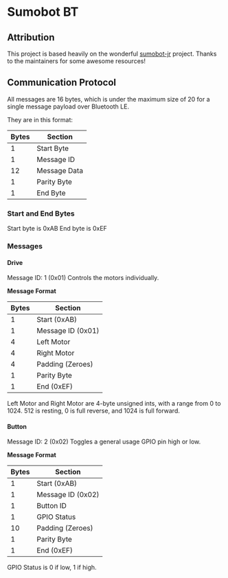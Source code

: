 # Sumobot BT

## Attribution

This project is based heavily on the wonderful [sumobot-jr](https://github.com/makenai/sumobot-jr) project. Thanks to the maintainers for some awesome resources!

## Communication Protocol

All messages are 16 bytes, which is under the maximum size of 20 for a single message payload over Bluetooth LE.

They are in this format:

**Bytes** | **Section**
----------|------------
1         | Start Byte
1         | Message ID
12        | Message Data
1         | Parity Byte
1         | End Byte

### Start and End Bytes
Start byte is 0xAB
End byte is 0xEF

### Messages

#### Drive
Message ID: 1 (0x01)
Controls the motors individually.

**Message Format**

**Bytes** | **Section**
----------|------------
1         | Start (0xAB)
1         | Message ID (0x01)
4         | Left Motor
4         | Right Motor
4         | Padding (Zeroes)
1         | Parity Byte
1         | End (0xEF)

Left Motor and Right Motor are 4-byte unsigned ints, with a range from 0 to 1024. 
512 is resting, 0 is full reverse, and 1024 is full forward.

#### Button
Message ID: 2 (0x02)
Toggles a general usage GPIO pin high or low.

**Message Format**

**Bytes** | **Section**
----------|------------
1         | Start (0xAB)
1         | Message ID (0x02)
1         | Button ID
1         | GPIO Status
10        | Padding (Zeroes)
1         | Parity Byte
1         | End (0xEF)

GPIO Status is 0 if low, 1 if high.
